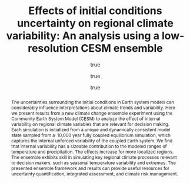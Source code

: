 ---
layout: single-bib-item
hidden: true
dup_sha1: "cb6e5d96914a983c89ec377903d99bc246006f99"
attachments:
issn_alt: "1944-8007"
duplicates:
abstract: "The uncertainties surrounding the initial conditions in Earth system models can considerably influence interpretations about climate trends and variability. Here we present results from a new climate change ensemble experiment using the Community Earth System Model (CESM) to analyze the effect of internal variability on regional climate variables that are relevant for decision making. Each simulation is initialized from a unique and dynamically consistent model state sampled from a  10,000 year fully coupled equilibrium simulation, which captures the internal unforced variability of the coupled Earth system. We find that internal variability has a sizeable contribution to the modeled ranges of temperature and precipitation. The effects increase for more localized regions. The ensemble exhibits skill in simulating key regional climate processes relevant to decision makers, such as seasonal temperature variability and extremes. The presented ensemble framework and results can provide useful resources for uncertainty quantification, integrated assessment, and climate risk management."
labels:
  - "2443b26e-5c44-05a0-a0fa-da3957d5e4dd"
  - "e7e8c3f6-366a-00bb-b993-44548806a711"
  - "63d03abf-9dd6-0bde-a81c-3d187a46e2c2"
  - "82d47f9b-0587-0567-ad24-6e8bf7290a97"
  - "e589e1f3-3708-005f-b5a2-1b034dc7ddc2"
citedByLink: "http://scholar.google.com/scholar?hl=en&lr=&num=30&cites=http://dx.doi.org/10.1002/2015GL064546"
citekey: "Sriver2015-jt"
id_list:
  - "sha1:cf99bd4cb1758677c7657dd823c527c27d5ff15a"
  - "dup_sha1:cb6e5d96914a983c89ec377903d99bc246006f99"
  - "doi:10.1002/2015GL064546"
  - "url:http://dx.doi.org/10.1002/2015GL064546"
  - "url:http://dx.doi.org/10.1002/2015GL064546?locatt=mode:legacy"
  - "url:http://doi.wiley.com/10.1002/2015GL064546"
  - "url:http://onlinelibrary.wiley.com/resolve/doi?DOI=10.1002/2015GL064546"
  - "url:http://onlinelibrary.wiley.com/doi/10.1002/2015GL064546/abstract;jsessionid=529224F5B3E555F2FF1CD855009E5F30.f01t03"
  - "url:http://onlinelibrary.wiley.com/getIdentityKey?redirectTo=http%3A%2F%2Fonlinelibrary.wiley.com%2Fdoi%2F10.1002%2F2015GL064546%2Fabstract%3Fwol1URL%3D%2Fdoi%2F10.1002%2F2015GL064546%2Fabstract&skipReporting=true&userIp=68.65.81.227&doi=10.1002%2F2015GL064546"
  - "url:http://onlinelibrary.wiley.com/doi/10.1002/2015GL064546/abstract?wol1URL=/doi/10.1002/2015GL064546/abstract&regionCode=US-CA&identityKey=c32888f1-dd7e-4bc0-a203-65211063698b"
  - "url:http://onlinelibrary.wiley.com/doi/10.1002/2015GL064546/abstract"
  - "original_id:6b6244fd-ce86-0c2d-9b95-442ac7b6a7e0"
autoCleaned: "1"
owner: "42827BEAD59011E587B2D52D02D06A8F"
autocompleted: "1"
foldersNamed:
imported: "1"
author:
  -
    last: "Sriver"
    level: "0.0"
    formatted: "Sriver RL"
    first: "Ryan L"
    _id: "8a40cd13-7dad-00bd-a9cd-8418cb540f94"
    bak: "Sriver, Ryan L."
    initials: "RL"
  -
    last: "Forest"
    level: "0.0"
    formatted: "Forest CE"
    first: "Chris E"
    _id: "883c6cc2-c348-017b-8ea8-89f5f366d62f"
    bak: "Forest, Chris E."
    initials: "CE"
  -
    last: "Keller"
    level: "0.0"
    formatted: "Keller K"
    first: "Klaus"
    _id: "05f9ea88-537b-0dcd-b010-c3b2f55187a5"
    bak: "Keller, Klaus"
    initials: "K"
collection_timestamps:
subfolders:
  - "All Papers/S"
issue: "13"
trashed: "0"
folders:
updated: "1488220557.18"
published_date: "2015"
journal: "Geophysical Research Letters"
labelsNamed:
  - "scrim_publications"
  - "clima_publications"
  - "SCRiM Support"
  - "Federal Support"
  - "pches_publications"
journalfull: "Geophysical Research Letters"
volume: "42"
doi: "10.1002/2015GL064546"
original_id: "6b6244fd-ce86-0c2d-9b95-442ac7b6a7e0"
authors: "Sriver, RL, CE Forest and K Keller"
journal_checked: "1"
pages: "5468–5476"
sha1: "cf99bd4cb1758677c7657dd823c527c27d5ff15a"
created: "1455725208.86"
url:
  - "http://dx.doi.org/10.1002/2015GL064546"
issn: "0094-8276"
pubtype: "PP_ARTICLE"
keywords: "Climate"
published:
  month: "7"
  day: "16"
  year: "2015"
title: "Effects of initial conditions uncertainty on regional climate variability: An analysis using a low-resolution CESM ensemble"
crawl_urls:
  - "http://dx.doi.org/10.1002/2015GL064546"
  - "http://dx.doi.org/10.1002/2015GL064546?locatt=mode:legacy"
  - "http://doi.wiley.com/10.1002/2015GL064546"
  - "http://onlinelibrary.wiley.com/resolve/doi?DOI=10.1002/2015GL064546"
  - "http://onlinelibrary.wiley.com/doi/10.1002/2015GL064546/abstract;jsessionid=529224F5B3E555F2FF1CD855009E5F30.f01t03"
  - "http://onlinelibrary.wiley.com/getIdentityKey?redirectTo=http%3A%2F%2Fonlinelibrary.wiley.com%2Fdoi%2F10.1002%2F2015GL064546%2Fabstract%3Fwol1URL%3D%2Fdoi%2F10.1002%2F2015GL064546%2Fabstract&skipReporting=true&userIp=68.65.81.227&doi=10.1002%2F2015GL064546"
  - "http://onlinelibrary.wiley.com/doi/10.1002/2015GL064546/abstract?wol1URL=/doi/10.1002/2015GL064546/abstract&regionCode=US-CA&identityKey=c32888f1-dd7e-4bc0-a203-65211063698b"
  - "http://onlinelibrary.wiley.com/doi/10.1002/2015GL064546/abstract"
incomplete: "0"
---